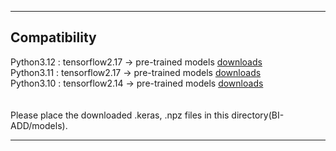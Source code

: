 *** 
## Compatibility </br>
Python3.12 : tensorflow2.17 &#8594; pre-trained models [downloads](https://psilo.sorbonne-universite.fr/index.php/s/w9PrAQbxsNJrEFc/download/models_2_17.zip)</br>
Python3.11 : tensorflow2.17 &#8594; pre-trained models [downloads](https://psilo.sorbonne-universite.fr/index.php/s/w9PrAQbxsNJrEFc/download/models_2_17.zip)</br>
Python3.10 : tensorflow2.14 &#8594; pre-trained models [downloads](https://psilo.sorbonne-universite.fr/index.php/s/o8SZrWt4HePY8js/download/models_2_14.zip)</br>
</br>
</br>
Please place the downloaded .keras, .npz files in this directory(BI-ADD/models).</br> 
***
